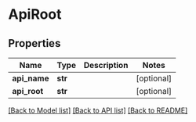 # ApiRoot

## Properties
Name | Type | Description | Notes
------------ | ------------- | ------------- | -------------
**api_name** | **str** |  | [optional] 
**api_root** | **str** |  | [optional] 

[[Back to Model list]](../README.md#documentation-for-models) [[Back to API list]](../README.md#documentation-for-api-endpoints) [[Back to README]](../README.md)


